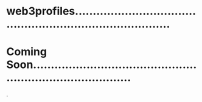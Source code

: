 # web3profiles................................................................................
# Coming Soon.................................................................................
.
